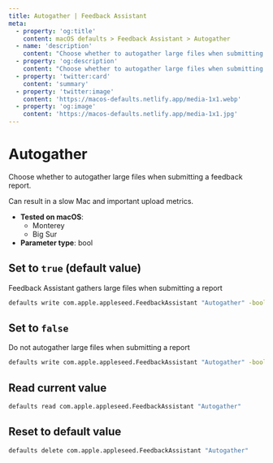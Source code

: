 ```yaml
---
title: Autogather | Feedback Assistant
meta:
  - property: 'og:title'
    content: macOS defaults > Feedback Assistant > Autogather
  - name: 'description'
    content: "Choose whether to autogather large files when submitting a feedback report.\n\nCan result in a slow Mac and important upload metrics.\n"
  - property: 'og:description'
    content: "Choose whether to autogather large files when submitting a feedback report.\n\nCan result in a slow Mac and important upload metrics.\n"
  - property: 'twitter:card'
    content: 'summary'
  - property: 'twitter:image'
    content: 'https://macos-defaults.netlify.app/media-1x1.webp'
  - property: 'og:image'
    content: 'https://macos-defaults.netlify.app/media-1x1.jpg'
---
```


# Autogather

Choose whether to autogather large files when submitting a feedback report.

Can result in a slow Mac and important upload metrics.

<!-- break lists -->

- **Tested on macOS**:
  - Monterey
  - Big Sur
- **Parameter type**: bool

## Set to `true` (default value)

Feedback Assistant gathers large files when submitting a report

```bash
defaults write com.apple.appleseed.FeedbackAssistant "Autogather" -bool "true"
```

## Set to `false`

Do not autogather large files when submitting a report

```bash
defaults write com.apple.appleseed.FeedbackAssistant "Autogather" -bool "false"
```

## Read current value

```bash
defaults read com.apple.appleseed.FeedbackAssistant "Autogather"
```

## Reset to default value

```bash
defaults delete com.apple.appleseed.FeedbackAssistant "Autogather"
```
